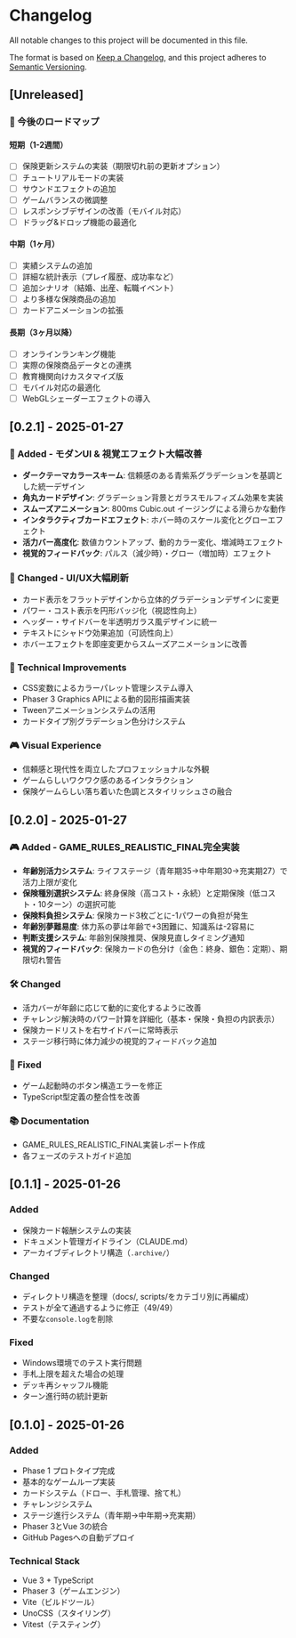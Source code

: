 # Changelog

All notable changes to this project will be documented in this file.

The format is based on [Keep a Changelog](https://keepachangelog.com/en/1.0.0/),
and this project adheres to [Semantic Versioning](https://semver.org/spec/v2.0.0.html).

## [Unreleased]

### 🚀 今後のロードマップ

#### 短期（1-2週間）
- [ ] 保険更新システムの実装（期限切れ前の更新オプション）
- [ ] チュートリアルモードの実装
- [ ] サウンドエフェクトの追加
- [ ] ゲームバランスの微調整
- [ ] レスポンシブデザインの改善（モバイル対応）
- [ ] ドラッグ&ドロップ機能の最適化

#### 中期（1ヶ月）
- [ ] 実績システムの追加
- [ ] 詳細な統計表示（プレイ履歴、成功率など）
- [ ] 追加シナリオ（結婚、出産、転職イベント）
- [ ] より多様な保険商品の追加
- [ ] カードアニメーションの拡張

#### 長期（3ヶ月以降）
- [ ] オンラインランキング機能
- [ ] 実際の保険商品データとの連携
- [ ] 教育機関向けカスタマイズ版
- [ ] モバイル対応の最適化
- [ ] WebGLシェーダーエフェクトの導入

## [0.2.1] - 2025-01-27

### 🎨 Added - モダンUI & 視覚エフェクト大幅改善
- **ダークテーマカラースキーム**: 信頼感のある青紫系グラデーションを基調とした統一デザイン
- **角丸カードデザイン**: グラデーション背景とガラスモルフィズム効果を実装
- **スムーズアニメーション**: 800ms Cubic.out イージングによる滑らかな動作
- **インタラクティブカードエフェクト**: ホバー時のスケール変化とグローエフェクト
- **活力バー高度化**: 数値カウントアップ、動的カラー変化、増減時エフェクト
- **視覚的フィードバック**: パルス（減少時）・グロー（増加時）エフェクト

### 🎯 Changed - UI/UX大幅刷新
- カード表示をフラットデザインから立体的グラデーションデザインに変更
- パワー・コスト表示を円形バッジ化（視認性向上）
- ヘッダー・サイドバーを半透明ガラス風デザインに統一
- テキストにシャドウ効果追加（可読性向上）
- ホバーエフェクトを即座変更からスムーズアニメーションに改善

### 🔧 Technical Improvements
- CSS変数によるカラーパレット管理システム導入
- Phaser 3 Graphics APIによる動的図形描画実装
- Tweenアニメーションシステムの活用
- カードタイプ別グラデーション色分けシステム

### 🎮 Visual Experience
- 信頼感と現代性を両立したプロフェッショナルな外観
- ゲームらしいワクワク感のあるインタラクション
- 保険ゲームらしい落ち着いた色調とスタイリッシュさの融合

## [0.2.0] - 2025-01-27

### 🎮 Added - GAME_RULES_REALISTIC_FINAL完全実装
- **年齢別活力システム**: ライフステージ（青年期35→中年期30→充実期27）で活力上限が変化
- **保険種別選択システム**: 終身保険（高コスト・永続）と定期保険（低コスト・10ターン）の選択可能
- **保険料負担システム**: 保険カード3枚ごとに-1パワーの負担が発生
- **年齢別夢難易度**: 体力系の夢は年齢で+3困難に、知識系は-2容易に
- **判断支援システム**: 年齢別保険推奨、保険見直しタイミング通知
- **視覚的フィードバック**: 保険カードの色分け（金色：終身、銀色：定期）、期限切れ警告

### 🛠 Changed
- 活力バーが年齢に応じて動的に変化するように改善
- チャレンジ解決時のパワー計算を詳細化（基本・保険・負担の内訳表示）
- 保険カードリストを右サイドバーに常時表示
- ステージ移行時に体力減少の視覚的フィードバック追加

### 🐛 Fixed
- ゲーム起動時のボタン構造エラーを修正
- TypeScript型定義の整合性を改善

### 📚 Documentation
- GAME_RULES_REALISTIC_FINAL実装レポート作成
- 各フェーズのテストガイド追加

## [0.1.1] - 2025-01-26

### Added
- 保険カード報酬システムの実装
- ドキュメント管理ガイドライン（CLAUDE.md）
- アーカイブディレクトリ構造（`.archive/`）

### Changed
- ディレクトリ構造を整理（docs/, scripts/をカテゴリ別に再編成）
- テストが全て通過するように修正（49/49）
- 不要な`console.log`を削除

### Fixed
- Windows環境でのテスト実行問題
- 手札上限を超えた場合の処理
- デッキ再シャッフル機能
- ターン進行時の統計更新

## [0.1.0] - 2025-01-26

### Added
- Phase 1 プロトタイプ完成
- 基本的なゲームループ実装
- カードシステム（ドロー、手札管理、捨て札）
- チャレンジシステム
- ステージ進行システム（青年期→中年期→充実期）
- Phaser 3とVue 3の統合
- GitHub Pagesへの自動デプロイ

### Technical Stack
- Vue 3 + TypeScript
- Phaser 3（ゲームエンジン）
- Vite（ビルドツール）
- UnoCSS（スタイリング）
- Vitest（テスティング）